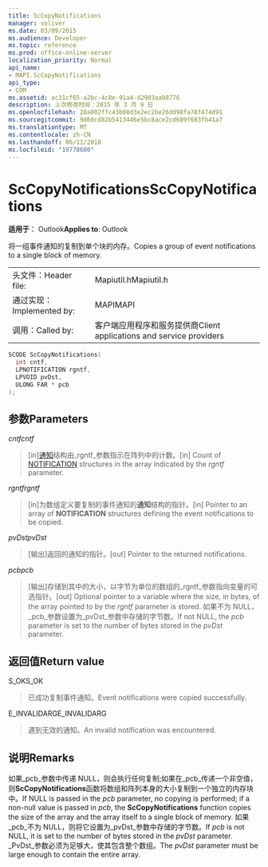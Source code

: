 ```yaml
---
title: ScCopyNotifications
manager: soliver
ms.date: 03/09/2015
ms.audience: Developer
ms.topic: reference
ms.prod: office-online-server
localization_priority: Normal
api_name:
- MAPI.ScCopyNotifications
api_type:
- COM
ms.assetid: ac31cf65-a2bc-4c8e-91a4-d2903aa98776
description: 上次修改时间：2015 年 3 月 9 日
ms.openlocfilehash: 28a802ffc43b08d3e2ec2be26dd98fa78f474d91
ms.sourcegitcommit: 9d60cd82b5413446e5bc8ace2cd689f683fb41a7
ms.translationtype: MT
ms.contentlocale: zh-CN
ms.lasthandoff: 06/11/2018
ms.locfileid: "19778680"
---
```

# <a name="sccopynotifications"></a><span data-ttu-id="29208-103">ScCopyNotifications</span><span class="sxs-lookup"><span data-stu-id="29208-103">ScCopyNotifications</span></span>

  
  
<span data-ttu-id="29208-104">**适用于**： Outlook</span><span class="sxs-lookup"><span data-stu-id="29208-104">**Applies to**: Outlook</span></span> 
  
<span data-ttu-id="29208-105">将一组事件通知的复制到单个块的内存。</span><span class="sxs-lookup"><span data-stu-id="29208-105">Copies a group of event notifications to a single block of memory.</span></span> 
  
|||
|:-----|:-----|
|<span data-ttu-id="29208-106">头文件：</span><span class="sxs-lookup"><span data-stu-id="29208-106">Header file:</span></span>  <br/> |<span data-ttu-id="29208-107">Mapiutil.h</span><span class="sxs-lookup"><span data-stu-id="29208-107">Mapiutil.h</span></span>  <br/> |
|<span data-ttu-id="29208-108">通过实现：</span><span class="sxs-lookup"><span data-stu-id="29208-108">Implemented by:</span></span>  <br/> |<span data-ttu-id="29208-109">MAPI</span><span class="sxs-lookup"><span data-stu-id="29208-109">MAPI</span></span>  <br/> |
|<span data-ttu-id="29208-110">调用：</span><span class="sxs-lookup"><span data-stu-id="29208-110">Called by:</span></span>  <br/> |<span data-ttu-id="29208-111">客户端应用程序和服务提供商</span><span class="sxs-lookup"><span data-stu-id="29208-111">Client applications and service providers</span></span>  <br/> |
   
```cpp
SCODE ScCopyNotifications(
  int cntf,
  LPNOTIFICATION rgntf,
  LPVOID pvDst,
  ULONG FAR * pcb
);
```

## <a name="parameters"></a><span data-ttu-id="29208-112">参数</span><span class="sxs-lookup"><span data-stu-id="29208-112">Parameters</span></span>

 <span data-ttu-id="29208-113">_cntf_</span><span class="sxs-lookup"><span data-stu-id="29208-113">_cntf_</span></span>
  
> <span data-ttu-id="29208-114">[in][通知](notification.md)结构由_rgntf_参数指示在阵列中的计数。</span><span class="sxs-lookup"><span data-stu-id="29208-114">[in] Count of [NOTIFICATION](notification.md) structures in the array indicated by the  _rgntf_ parameter.</span></span> 
    
 <span data-ttu-id="29208-115">_rgntf_</span><span class="sxs-lookup"><span data-stu-id="29208-115">_rgntf_</span></span>
  
> <span data-ttu-id="29208-116">[in]为数组定义要复制的事件通知的**通知**结构的指针。</span><span class="sxs-lookup"><span data-stu-id="29208-116">[in] Pointer to an array of **NOTIFICATION** structures defining the event notifications to be copied.</span></span> 
    
 <span data-ttu-id="29208-117">_pvDst_</span><span class="sxs-lookup"><span data-stu-id="29208-117">_pvDst_</span></span>
  
> <span data-ttu-id="29208-118">[输出]返回的通知的指针。</span><span class="sxs-lookup"><span data-stu-id="29208-118">[out] Pointer to the returned notifications.</span></span> 
    
 <span data-ttu-id="29208-119">_pcb_</span><span class="sxs-lookup"><span data-stu-id="29208-119">_pcb_</span></span>
  
> <span data-ttu-id="29208-120">[输出]存储到其中的大小，以字节为单位的数组的_rgntf_参数指向变量的可选指针。</span><span class="sxs-lookup"><span data-stu-id="29208-120">[out] Optional pointer to a variable where the size, in bytes, of the array pointed to by the  _rgntf_ parameter is stored.</span></span> <span data-ttu-id="29208-121">如果不为 NULL， _pcb_参数设置为_pvDst_参数中存储的字节数。</span><span class="sxs-lookup"><span data-stu-id="29208-121">If not NULL, the  _pcb_ parameter is set to the number of bytes stored in the  _pvDst_ parameter.</span></span> 
    
## <a name="return-value"></a><span data-ttu-id="29208-122">返回值</span><span class="sxs-lookup"><span data-stu-id="29208-122">Return value</span></span>

<span data-ttu-id="29208-123">S_OK</span><span class="sxs-lookup"><span data-stu-id="29208-123">S_OK</span></span>
  
> <span data-ttu-id="29208-124">已成功复制事件通知。</span><span class="sxs-lookup"><span data-stu-id="29208-124">Event notifications were copied successfully.</span></span>
    
<span data-ttu-id="29208-125">E_INVALIDARG</span><span class="sxs-lookup"><span data-stu-id="29208-125">E_INVALIDARG</span></span>
  
> <span data-ttu-id="29208-126">遇到无效的通知。</span><span class="sxs-lookup"><span data-stu-id="29208-126">An invalid notification was encountered.</span></span>
    
## <a name="remarks"></a><span data-ttu-id="29208-127">说明</span><span class="sxs-lookup"><span data-stu-id="29208-127">Remarks</span></span>

<span data-ttu-id="29208-128">如果_pcb_参数中传递 NULL，则会执行任何复制;如果在_pcb_传递一个非空值，则**ScCopyNotifications**函数将数组和阵列本身的大小复制到一个独立的内存块中。</span><span class="sxs-lookup"><span data-stu-id="29208-128">If NULL is passed in the  _pcb_ parameter, no copying is performed; if a non-null value is passed in  _pcb_, the **ScCopyNotifications** function copies the size of the array and the array itself to a single block of memory.</span></span> <span data-ttu-id="29208-129">如果_pcb_不为 NULL，则将它设置为_pvDst_参数中存储的字节数。</span><span class="sxs-lookup"><span data-stu-id="29208-129">If  _pcb_ is not NULL, it is set to the number of bytes stored in the  _pvDst_ parameter.</span></span> <span data-ttu-id="29208-130">_PvDst_参数必须为足够大，使其包含整个数组。</span><span class="sxs-lookup"><span data-stu-id="29208-130">The  _pvDst_ parameter must be large enough to contain the entire array.</span></span> 
  


